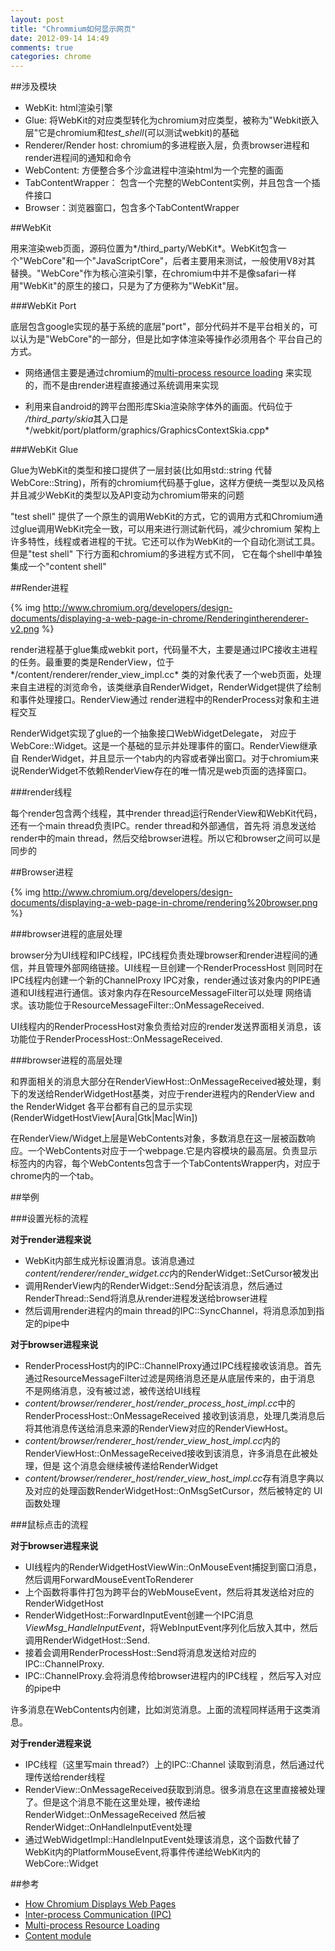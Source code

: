 ```yaml
---
layout: post
title: "Chrommium如何显示网页"
date: 2012-09-14 14:49
comments: true
categories: chrome
---
```


##涉及模块

- WebKit: html渲染引擎
- Glue: 将WebKit的对应类型转化为chromium对应类型，被称为"Webkit嵌入层"它是chromium和*test_shell*(可以测试webkit)的基础
- Renderer/Render host: chromium的多进程嵌入层，负责browser进程和render进程间的通知和命令
- WebContent: 方便整合多个沙盒进程中渲染html为一个完整的画面
- TabContentWrapper： 包含一个完整的WebContent实例，并且包含一个插件接口
- Browser：浏览器窗口，包含多个TabContentWrapper

##WebKit

用来渲染web页面，源码位置为*/third_party/WebKit*。WebKit包含一个"WebCore"和一个"JavaScriptCore"，后者主要用来测试，一般使用V8对其
替换。"WebCore"作为核心渲染引擎，在chromium中并不是像safari一样用"WebKit"的原生的接口，只是为了方便称为"WebKit"层。

###WebKit Port

底层包含google实现的基于系统的底层"port"，部分代码并不是平台相关的，可以认为是"WebCore"的一部分，但是比如字体渲染等操作必须用各个
平台自己的方式。

- 网络通信主要是通过chromium的[multi-process resource loading](http://www.chromium.org/developers/design-documents/multi-process-resource-loading)
来实现的，而不是由render进程直接通过系统调用来实现

- 利用来自android的跨平台图形库Skia渲染除字体外的画面。代码位于 */third_party/skia*其入口是*/webkit/port/platform/graphics/GraphicsContextSkia.cpp*


###WebKit Glue

Glue为WebKit的类型和接口提供了一层封装(比如用std::string 代替 WebCore::String)，所有的chromium代码基于glue，这样方便统一类型以及风格
并且减少WebKit的类型以及API变动为chromium带来的问题

"test shell" 提供了一个原生的调用WebKit的方式，它的调用方式和Chromium通过glue调用WebKit完全一致，可以用来进行测试新代码，减少chromium
架构上许多特性，线程或者进程的干扰。它还可以作为WebKit的一个自动化测试工具。但是"test shell" 下行方面和chromium的多进程方式不同，
它在每个shell中单独集成一个"content shell"

##Render进程

{% img http://www.chromium.org/developers/design-documents/displaying-a-web-page-in-chrome/Renderingintherenderer-v2.png %}

render进程基于glue集成webkit port，代码量不大，主要是通过IPC接收主进程的任务。最重要的类是RenderView，位于*/content/renderer/render_view_impl.cc*
类的对象代表了一个web页面，处理来自主进程的浏览命令，该类继承自RenderWidget，RenderWidget提供了绘制和事件处理接口。RenderView通过
render进程中的RenderProcess对象和主进程交互

RenderWidget实现了glue的一个抽象接口WebWidgetDelegate， 对应于 WebCore::Widget。这是一个基础的显示并处理事件的窗口。RenderView继承自
RenderWidget，并且显示一个tab内的内容或者弹出窗口。对于chromium来说RenderWidget不依赖RenderView存在的唯一情况是web页面的选择窗口。

###render线程

每个render包含两个线程，其中render  thread运行RenderView和WebKit代码，还有一个main thread负责IPC。render thread和外部通信，首先将
消息发送给render中的main thread，然后交给browser进程。所以它和browser之间可以是同步的

##Browser进程

{% img http://www.chromium.org/developers/design-documents/displaying-a-web-page-in-chrome/rendering%20browser.png %}

###browser进程的底层处理

browser分为UI线程和IPC线程，IPC线程负责处理browser和render进程间的通信，并且管理外部网络链接。UI线程一旦创建一个RenderProcessHost
则同时在IPC线程内创建一个新的ChannelProxy IPC对象，render通过该对象内的PIPE通道和UI线程进行通信。该对象内存在ResourceMessageFilter可以处理
网络请求。该功能位于ResourceMessageFilter::OnMessageReceived.

UI线程内的RenderProcessHost对象负责给对应的render发送界面相关消息，该功能位于RenderProcessHost::OnMessageReceived.

###browser进程的高层处理

和界面相关的消息大部分在RenderViewHost::OnMessageReceived被处理，剩下的发送给RenderWidgetHost基类，对应于render进程内的RenderView and the RenderWidget
各平台都有自己的显示实现(RenderWidgetHostView[Aura|Gtk|Mac|Win])

在RenderView/Widget上层是WebContents对象，多数消息在这一层被函数响应。一个WebContents对应于一个webpage.它是内容模块的最高层。负责显示
标签内的内容，每个WebContents包含于一个TabContentsWrapper内，对应于chrome内的一个tab。

##举例

###设置光标的流程

**对于render进程来说**

- WebKit内部生成光标设置消息。该消息通过*content/renderer/render_widget.cc*内的RenderWidget::SetCursor被发出
- 调用RenderView内的RenderWidget::Send分配该消息，然后通过RenderThread::Send将消息从render进程发送给browser进程
- 然后调用render进程内的main thread的IPC::SyncChannel，将消息添加到指定的pipe中

**对于browser进程来说**

- RenderProcessHost内的IPC::ChannelProxy通过IPC线程接收该消息。首先通过ResourceMessageFilter过滤是网络消息还是从底层传来的，由于消息
不是网络消息，没有被过滤，被传送给UI线程
- *content/browser/renderer_host/render_process_host_impl.cc*中的RenderProcessHost::OnMessageReceived 接收到该消息，处理几类消息后
将其他消息传送给消息来源的RenderView对应的RenderViewHost。
- *content/browser/renderer_host/render_view_host_impl.cc*内的RenderViewHost::OnMessageReceived接收到该消息，许多消息在此被处理，但是
这个消息会继续被传递给RenderWidget
- *content/browser/renderer_host/render_view_host_impl.cc*存有消息字典以及对应的处理函数RenderWidgetHost::OnMsgSetCursor，然后被特定的
UI函数处理

###鼠标点击的流程

**对于browser进程来说**

- UI线程内的RenderWidgetHostViewWin::OnMouseEvent捕捉到窗口消息，然后调用ForwardMouseEventToRenderer
- 上个函数将事件打包为跨平台的WebMouseEvent，然后将其发送给对应的RenderWidgetHost
- RenderWidgetHost::ForwardInputEvent创建一个IPC消息*ViewMsg_HandleInputEvent*，将WebInputEvent序列化后放入其中，然后调用RenderWidgetHost::Send.
- 接着会调用RenderProcessHost::Send将消息发送给对应的IPC::ChannelProxy.
- IPC::ChannelProxy.会将消息传给browser进程内的IPC线程 ，然后写入对应的pipe中

许多消息在WebContents内创建，比如浏览消息。上面的流程同样适用于这类消息。

**对于render进程来说**

- IPC线程（这里写main thread?）上的IPC::Channel 读取到消息，然后通过代理传送给render线程
- RenderView::OnMessageReceived获取到消息。很多消息在这里直接被处理了。但是这个消息不能在这里处理，被传递给RenderWidget::OnMessageReceived
然后被RenderWidget::OnHandleInputEvent处理
- 通过WebWidgetImpl::HandleInputEvent处理该消息，这个函数代替了WebKit内的PlatformMouseEvent,将事件传递给WebKit内的WebCore::Widget

##参考

- [How Chromium Displays Web Pages](http://www.chromium.org/developers/design-documents/displaying-a-web-page-in-chrome)
- [Inter-process Communication (IPC)](http://www.chromium.org/developers/design-documents/inter-process-communication)
- [Multi-process Resource Loading](http://www.chromium.org/developers/design-documents/multi-process-resource-loading)
- [Content module](http://www.chromium.org/developers/content-module)



